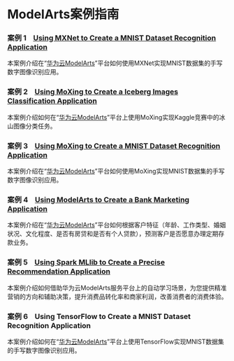 # ModelArts案例指南

###  **案例 1**  &#160; &#160;[Using MXNet to Create a MNIST Dataset Recognition Application](https://github.com/huawei-clouds/modelarts-example/tree/master/Using%20MXNet%20to%20Create%20a%20MNIST%20Dataset%20Recognition%20Application)

本案例介绍在“[华为云ModelArts](https://console.huaweicloud.com/modelarts/?region=cn-north-1#/manage/dashboard)”平台如何使用MXNet实现MNIST数据集的手写数字图像识别应用。

###  **案例 2**  &#160; &#160;[Using MoXing to Create a Iceberg Images Classification Application](https://github.com/huawei-clouds/modelarts-example/tree/master/Using%20MoXing%20to%20Create%20a%20Iceberg%20Images%20Classification%20Application)


本案例介绍如何在“[华为云ModelArts](https://console.huaweicloud.com/modelarts/?region=cn-north-1#/manage/dashboard)”平台上使用MoXing实现Kaggle竞赛中的冰山图像分类任务。


###  **案例 3**  &#160; &#160;[Using MoXing to Create a MNIST Dataset Recognition Application](https://github.com/huawei-clouds/modelarts-example/tree/master/Using%20MoXing%20to%20Create%20a%20MNIST%20Dataset%20Recognition%20Application)

本案例介绍在“[华为云ModelArts](https://console.huaweicloud.com/modelarts/?region=cn-north-1#/manage/dashboard)”平台如何使用MoXing实现MNIST数据集的手写数字图像识别应用。

###  **案例 4**  &#160; &#160;[Using ModelArts to Create a Bank Marketing Application](https://github.com/huawei-clouds/modelarts-example/tree/master/Using%20ModelArts%20to%20Create%20a%20Bank%20Marketing%20Application)

本案例介绍在“[华为云ModelArts](https://console.huaweicloud.com/modelarts/?region=cn-north-1#/manage/dashboard)”平台如何根据客户特征（年龄、工作类型、婚姻状况、文化程度、是否有房贷和是否有个人贷款），预测客户是否愿意办理定期存款业务。

###  **案例 5**  &#160; &#160;[Using Spark MLlib to Create a Precise Recommendation Application](https://github.com/huawei-clouds/modelarts-example/tree/master/Using%20Spark%20MLlib%20to%20Create%20a%20Precise%20Recommendation%20Application)

本案例介绍如何借助华为云ModelArts服务平台上的自动学习场景，为您提供精准营销的方向和辅助决策，提升消费品转化率和商家利润，改善消费者的消费体验。


###  **案例 6**  &#160; &#160;Using TensorFlow to Create a MNIST Dataset Recognition Application

本案例介绍如何在“[华为云ModelArts](https://console.huaweicloud.com/modelarts/?region=cn-north-1#/manage/dashboard)”平台上使用TensorFlow实现MNIST数据集的手写数字图像识别应用。
